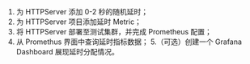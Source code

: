 1. 为 HTTPServer 添加 0-2 秒的随机延时；
2. 为 HTTPServer 项目添加延时 Metric；
3. 将 HTTPServer 部署至测试集群，并完成 Prometheus 配置；
4. 从 Promethus 界面中查询延时指标数据；
5.（可选）创建一个 Grafana Dashboard 展现延时分配情况。
